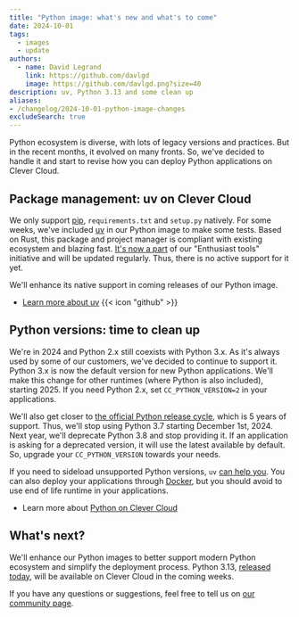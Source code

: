 ```yaml
---
title: "Python image: what's new and what's to come"
date: 2024-10-01
tags:
  - images
  - update
authors:
  - name: David Legrand
    link: https://github.com/davlgd
    image: https://github.com/davlgd.png?size=40
description: uv, Python 3.13 and some clean up
aliases:
- /changelog/2024-10-01-python-image-changes
excludeSearch: true
---
```


Python ecosystem is diverse, with lots of legacy versions and practices. But in the recent months, it evolved on many fronts. So, we've decided to handle it and start to revise how you can deploy Python applications on Clever Cloud.

## Package management: uv on Clever Cloud

We only support [pip](https://packaging.python.org/en/latest/tutorials/installing-packages/), `requirements.txt` and `setup.py` natively. For some weeks, we've included [uv](https://docs.astral.sh/uv/getting-started/features/) in our Python image to make some tests. Based on Rust, this package and project manager is compliant with existing ecosystem and blazing fast. [It's now a part](/developers/doc/applications/python/#use-uv-as-a-package-manager) of our "Enthusiast tools" initiative and will be updated regularly. Thus, there is no active support for it yet.

We'll enhance its native support in coming releases of our Python image.

* [Learn more about uv](https://github.com/astral-sh/uv) {{< icon "github" >}}

## Python versions: time to clean up

We're in 2024 and Python 2.x still coexists with Python 3.x. As it's always used by some of our customers, we've decided to continue to support it. Python 3.x is now the default version for new Python applications. We'll make this change for other runtimes (where Python is also included), starting 2025. If you need Python 2.x, set `CC_PYTHON_VERSION=2` in your applications.

We'll also get closer to [the official Python release cycle](https://devguide.python.org/versions/#python-release-cycle), which is 5 years of support. Thus, we'll stop using Python 3.7 starting December 1st, 2024. Next year, we'll deprecate Python 3.8 and stop providing it. If an application is asking for a deprecated version, it will use the latest available by default. So, upgrade your `CC_PYTHON_VERSION` towards your needs.

If you need to sideload unsupported Python versions, `uv` [can help you](https://docs.astral.sh/uv/guides/install-python/). You can also deploy your applications through [Docker](/developers/doc/applications/docker), but you should avoid to use end of life runtime in your applications.

* Learn more about [Python on Clever Cloud](/developers/doc/applications/python/)

## What's next?

We'll enhance our Python images to better support modern Python ecosystem and simplify the deployment process. Python 3.13, [released today](https://docs.python.org/3.13/whatsnew/3.13.html), will be available on Clever Cloud in the coming weeks.

If you have any questions or suggestions, feel free to tell us on [our community page](https://github.com/CleverCloud/Community/discussions/categories/paas-runtimes).
